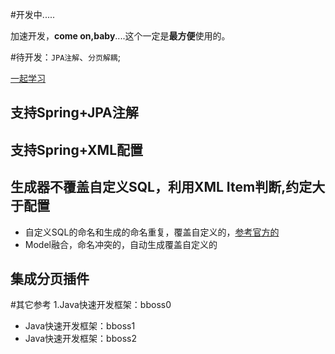 
#开发中.....

加速开发，<b>come on,baby</b>....这个一定是<b>最方便</b>使用的。  

#待开发：`JPA注解`、`分页解耦`;
	
[一起学习](http://www.baidu.com)
	
## 支持Spring+JPA注解
## 支持Spring+XML配置
## 生成器不覆盖自定义SQL，利用XML Item判断,约定大于配置

 - 自定义SQL的命名和生成的命名重复，覆盖自定义的，[参考官方的](http://mybatis.github.io/generator/)
 - Model融合，命名冲突的，自动生成覆盖自定义的
 
## 集成分页插件

#其它参考
1.Java快速开发框架：bboss0
- Java快速开发框架：bboss1
- Java快速开发框架：bboss2

